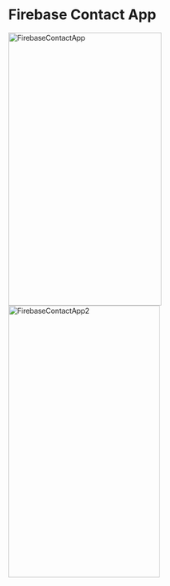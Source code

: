 <h1>Firebase Contact App</h1>
<img width="307" height="547" alt="FirebaseContactApp" src="https://github.com/user-attachments/assets/e6b25604-e4ae-4761-8d87-cb9e72b95541" />
<img width="303" height="545" alt="FirebaseContactApp2" src="https://github.com/user-attachments/assets/7169b942-b729-4122-9c95-cf36742d14e9" />
